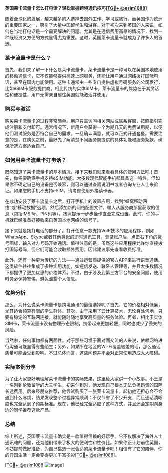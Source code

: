 **英国莱卡流量卡怎么打电话？轻松掌握跨境通讯技巧[[TG💪+ @esim1088](https://t.me/s/esim1088)]**

随着全球化的发展，越来越多的人选择去国外工作、学习或旅行。而英国作为欧洲的重要国家之一，吸引了大量中国留学生和游客。对于初次来到英国的人来说，如何在当地打电话是一个需要解决的问题。尤其是在通信费用高昂的情况下，找到一种既经济又方便的方式显得尤为重要。这时，英国莱卡流量卡就成为了许多人的首选。

### 莱卡流量卡是什么？

首先，我们来了解一下什么是莱卡流量卡。莱卡流量卡是一种可以在英国本地使用的移动通信卡，它不仅能够提供高速上网服务，还能让用户通过网络拨打国际电话，甚至在国内也能使用。这种卡通常由一些专门提供虚拟号码服务的公司发行，比如eSIM卡服务提供商。相比传统的实体SIM卡，莱卡流量卡的优势在于其灵活性和便捷性，用户无需亲自前往英国就能激活并使用。

### 购买与激活

购买莱卡流量卡的过程非常简单。用户只需访问相关网站或联系客服，按照指引完成注册和支付即可。通常情况下，新用户会获得一个为期几天的免费试用期，以便他们测试服务是否符合自己的需求。一旦确认满意，就可以正式开通套餐。需要注意的是，在购买之前，最好先了解清楚不同服务商提供的具体功能和服务条款，确保所选方案适合自己。

### 如何用莱卡流量卡打电话？

既然知道了莱卡流量卡的基本情况，接下来我们就来看看具体的使用方法吧！首先，你需要确保手机支持eSIM功能。大多数现代智能手机都具备这一特性，但如果你不确定自己的设备是否兼容，则可以通过查阅说明书或者咨询专业人士来验证。如果您的手机不支持eSIM，请考虑使用外接读卡器。

在成功安装了莱卡流量卡之后，打开手机上的设置应用，找到“蜂窝移动网络”或“移动数据”选项，然后添加新的网络配置文件。输入从服务商那里获取的信息（包括IMSI号、PIN码等），按照提示一步步操作直至完成设置。此时，你的手机就已经准备好接收来自英国本地网络的信号了。

接下来就是拨打电话的部分了。打开任意一款支持VoIP技术的应用程序，例如WhatsApp、Skype或者其他类似的即时通讯工具。登录账户后，点击右下角的拨号图标，输入对方号码开始通话。值得注意的是，虽然这些应用程序允许你直接拨打国际号码，但它们可能会收取额外费用，因此建议事先查看收费标准。

此外，还有一种更为传统的方法——通过运营商提供的官方APP来进行语音通话。这类软件往往集成了多种实用功能，如短信发送、联系人管理等，并且大多数情况下都提供了更加优惠的价格体系。不过，由于涉及到第三方平台的安全问题，使用时务必保持警惕，避免泄露个人信息。

### 优势分析

那么，为什么说莱卡流量卡是跨境通讯的最佳选择呢？首先，它的价格相对低廉，尤其适合预算有限的学生群体。其次，由于采用了云计算技术，无论身处何地，只要有稳定的互联网连接，就能随时随地享受高质量的服务体验。再者，相比于实体SIM卡，莱卡流量卡没有物理形态限制，携带起来更加轻便，同时也减少了丢失的风险。

当然啦，任何事物都有两面性。对于那些习惯于面对面交流的人来说，依赖网络进行沟通可能显得有些陌生；另外，如果所在地区的Wi-Fi覆盖较差的话，那么通话质量可能会受到影响。不过总体而言，这些问题并不会对正常使用造成太大障碍。

### 实际案例分享

为了让大家更好地理解莱卡流量卡的实际效果，这里给大家讲一个小故事。小王是一名刚到伦敦留学的大三学生，初来乍到时，他发现自己根本无法负担昂贵的国际长途费用。后来经朋友推荐，他尝试购买了一张莱卡流量卡。起初他还担心会不会遇到什么麻烦，结果发现整个过程异常顺利：不仅节省了不少开支，而且通话清晰度也完全达到了预期标准。现在，他已经完全适应了这种方式，并且还会定期向身边的同学推荐这款产品。

### 总结

综上所述，英国莱卡流量卡确实是一款值得信赖的好帮手。它不仅解决了海外人士通讯难的问题，还为他们带来了极大的便利性和性价比。如果你正计划前往英国，不妨提前做好准备，为自己挑选一张合适的莱卡流量卡吧！相信有了它的陪伴，你的异国生活一定会变得更加丰富多彩[[TG💪+ @esim1088](https://t.me/s/esim1088)]。

[[TG💪+ @esim1088](https://t.me/s/esim1088) ![Image](https://i.postimg.cc/4NQfJmqS/Snipaste-2025-05-13-00-14-12.png)]